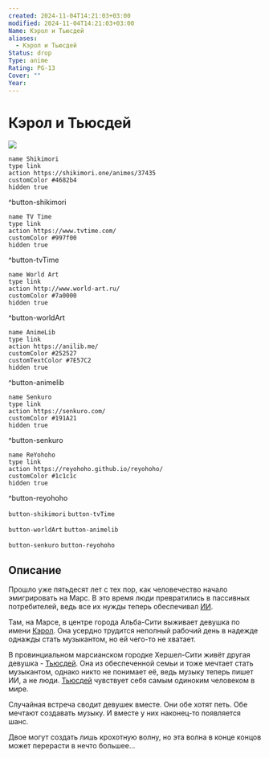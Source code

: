 ```yaml
---
created: 2024-11-04T14:21:03+03:00
modified: 2024-11-04T14:21:03+03:00
Name: Кэрол и Тьюсдей
aliases:
  - Кэрол и Тьюсдей
Status: drop
Type: anime
Rating: PG-13
Cover: ""
Year: 
---
```


# Кэрол и Тьюсдей

![](https://nyaa.shikimori.one/uploads/poster/animes/37435/100e023d6354f9ed19152a2ac7ca6ed0.jpeg)

```button
name Shikimori
type link
action https://shikimori.one/animes/37435
customColor #4682b4
hidden true
```
^button-shikimori

```button
name TV Time
type link
action https://www.tvtime.com/
customColor #997f00
hidden true
```
^button-tvTime

```button
name World Art
type link
action http://www.world-art.ru/
customColor #7a0000
hidden true
```
^button-worldArt

```button
name AnimeLib
type link
action https://anilib.me/
customColor #252527
customTextColor #7E57C2
hidden true
```
^button-animelib

```button
name Senkuro
type link
action https://senkuro.com/
customColor #191A21
hidden true
```
^button-senkuro

```button
name ReYohoho
type link
action https://reyohoho.github.io/reyohoho/
customColor #1c1c1c
hidden true
```
^button-reyohoho

`button-shikimori` `button-tvTime`

`button-worldArt` `button-animelib`

`button-senkuro` `button-reyohoho`

## Описание

Прошло уже пятьдесят лет с тех пор, как человечество начало эмигрировать на Марс. В это время люди превратились в пассивных потребителей, ведь все их нужды теперь обеспечивал [ИИ](https://ru.wikipedia.org/wiki/Искусственный_интеллект).

Там, на Марсе, в центре города Альба-Сити выживает девушка по имени [Кэрол](https://shikimori.one/characters/166609-carole). Она усердно трудится неполный рабочий день в надежде однажды стать музыкантом, но ей чего-то не хватает.

В провинциальном марсианском городке Хершел-Сити живёт другая девушка - [Тьюсдей](https://shikimori.one/characters/166610-tuesday). Она из обеспеченной семьи и тоже мечтает стать музыкантом, однако никто не понимает её, ведь музыку теперь пишет ИИ, а не люди. [Тьюсдей](https://shikimori.one/characters/166610-tuesday) чувствует себя самым одиноким человеком в мире.

Случайная встреча сводит девушек вместе. Они обе хотят петь. Обе мечтают создавать музыку. И вместе у них наконец-то появляется шанс.

Двое могут создать лишь крохотную волну, но эта волна в конце концов может перерасти в нечто большее...
